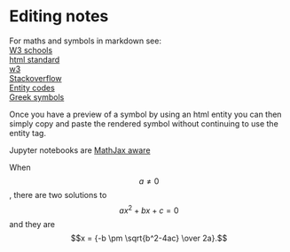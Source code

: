# Editing notes

For maths and symbols in markdown see:    
[W3 schools](https://www.w3schools.com/charsets/ref_utf_diacritical.asp)    
[html standard](https://html.spec.whatwg.org/multipage/named-characters.html#named-character-references)    
[w3](https://dev.w3.org/html5/html-author/charref)    
[Stackoverflow](https://stackoverflow.com/questions/11256433/how-to-show-math-equations-in-general-githubs-markdownnot-githubs-blog)    
[Entity codes](https://sites.psu.edu/symbolcodes/codehtml/#math)    
[Greek symbols](https://www.keynotesupport.com/internet/special-characters-greek-letters-symbols.shtml)    

Once you have a preview of a symbol by using an html entity you can then simply copy and paste the rendered symbol without continuing to use the entity tag.

Jupyter notebooks are [MathJax aware](https://jupyter-notebook.readthedocs.io/en/stable/examples/Notebook/Typesetting%20Equations.html#)

When $$a \ne 0$$, there are two solutions to $$ax^2 + bx + c = 0$$ and they are
$$x = {-b \pm \sqrt{b^2-4ac} \over 2a}.$$
